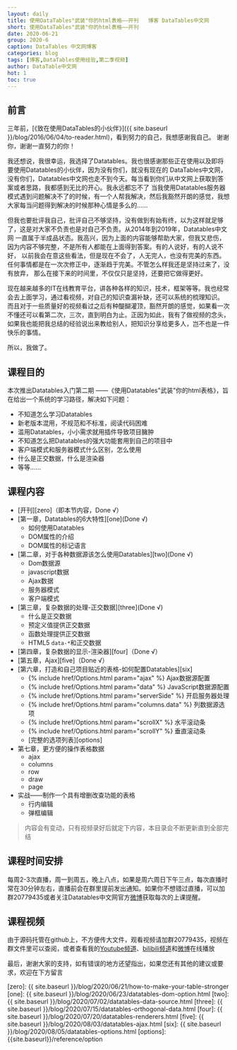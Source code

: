 ```yaml
---
layout: daily
title: 使用DataTables"武装"你的html表格——开刊   博客 DataTables中文网
short: 使用DataTables"武装"你的html表格——开刊 
date: 2020-06-21
group: 2020-6
caption: DataTables 中文网博客
categories: blog
tags: [博客,DataTables使用经验,第二季视频]
author: DataTable中文网
hot: 1
toc: true
---
```


## 前言

三年前，[《致在使用DataTables的小伙伴》]({{ site.baseurl }}/blog/2016/06/04/to-reader.html)，看到努力的自己，我想感谢我自己。
谢谢你，谢谢一直努力的你！
<!--more-->
我还想说，我很幸运，我选择了Datatables。我也很感谢那些正在使用以及即将要使用Datatables的小伙伴，因为没有你们，就没有现在的
DataTables中文网，没有你们，Datatables中文网也走不到今天。每当看到你们从中文网上获取到答案或者思路，我都感到无比的开心。我永远都忘不了
当我使用Datatables服务器模式遇到问题解决不了的时候，有一个人帮我解决，然后我豁然开朗的感觉，我想大家每当问题得到解决的时候那种心情是多么的……


但我也要批评我自己，批评自己不够坚持，没有做到有始有终，以为这样就足够了，这是对大家不负责也是对自己不负责。从2014年到2019年，Datatables中文网
一直属于半成品状态。我高兴，因为上面的内容能够帮助大家，但我又悲伤，因为内容不够完整，不是所有人都能在上面得到答案。有的人说好，有的人说不好，
以前我会在意这些看法，但是现在不会了，人无完人，也没有完美的东西。任何事情都是在一次次修正中，逐渐趋于完美。不管怎么样我还是坚持过来了，没有放弃，
那么在接下来的时间里，不仅仅只是坚持，还要把它做得更好。

现在越来越多的IT在线教育平台，讲各种各样的知识，技术，框架等等。我也经常会去上面学习，通过看视频，对自己的知识查漏补缺，还可以系统的梳理知识。
而且对于一些质量好的视频看过之后有种醍醐灌顶，豁然开朗的感觉，如果看一次不懂还可以看第二次，三次，直到明白为止。正因为如此，我有了做视频的念头，
如果我也能把我总结的经验说出来教给别人，把知识分享给更多人，岂不也是一件快乐的事情。

所以，我做了。

## 课程目的

本次推出Datatables入门第二期 ——《使用Datatables"武装"你的html表格》，旨在给出一个系统的学习路径，解决如下问题：

- 不知道怎么学习Datatables
- 新老版本混用，不规范和不标准，阅读代码困难
- 滥用Datatables，小小需求就用插件导致项目臃肿
- 不知道怎么把Datatables的强大功能套用到自己的项目中
- 客户端模式和服务器模式什么区别，怎么使用
- 什么是正交数据，什么是渲染器
- 等等……

## 课程内容

- [开刊][zero]（即本节内容，Done √）
- [第一章，Datatables的6大特性][one](Done √)
    - 如何使用Datatables
    - DOM属性的介绍
    - DOM属性的标记语言
- [第二章，对于各种数据源该怎么使用Datatables][two](Done √)
    - Dom数据源
    - javascript数据
    - Ajax数据
    - 服务器模式
    - 客户端模式
- [第三章，复杂数据的处理-正交数据][three](Done √)
    - 什么是正交数据
    - 预定义值提供正交数据
    - 函数处理提供正交数据
    - HTML5 `data-*`和正交数据
- [第四章，复杂数据的显示-渲染器][four]（Done √）
- [第五章，Ajax][five]（Done √）
- [第六章，打造和自己项目贴近的表格-如何配置Datatables][six]
    - {% include href/Options.html param="ajax" %} Ajax数据源配置
    - {% include href/Options.html param="data" %} JavaScript数据源配置
    - {% include href/Options.html param="serverSide" %} 开启服务器处理
    - {% include href/Options.html param="columns.data" %}  列数据源选项
    - {% include href/Options.html param="scrollX" %}  水平滚动条
    - {% include href/Options.html param="scrollY" %}  垂直滚动条
    - [完整的选项列表][options]
- 第七章，更方便的操作表格数据  
    - ajax
    - columns
    - row
    - draw
    - page  
- 实战——制作一个具有增删改查功能的表格
    - 行内编辑
    - 弹框编辑
    
> 内容会有变动，只有视频录好后就定下内容，本目录会不断更新直到全部完结

## 课程时间安排

每周2-3次直播，周一到周五，晚上八点，如果是周六周日下午三点，每次直播时常在30分钟左右，直播前会在群里提前发出通知。如果你不想错过直播，可以加群20779435或者关注Datatables中文网官方[微博][weibo]获取每次的上课提醒。

## 课程视频

由于源码托管在github上，不方便传大文件，观看视频请加群20779435，视频在群文件里可以查阅，或者查看我的[Youtube频道][youtube]、[bilibili频道][bilibili]和[微博][weibo]在线播放

最后，谢谢大家的支持，如有错误的地方还望指出，如果您还有其他的建议或要求，欢迎在下方留言


[youtube]: https://www.youtube.com/playlist?list=PLfl1Raz12t6s43Fb--qDoIsBPKHEme7FO
[bilibili]: https://space.bilibili.com/618644465/channel/detail?cid=133983
[weibo]: https://weibo.com/2957561617/profile?topnav=1&wvr=6&is_all=1

[zero]: {{ site.baseurl }}/blog/2020/06/21/how-to-make-your-table-stronger
[one]: {{ site.baseurl }}/blog/2020/06/23/datatables-dom-option.html
[two]: {{ site.baseurl }}/blog/2020/07/02/datatables-data-source.html
[three]: {{ site.baseurl }}/blog/2020/07/15/datatables-orthogonal-data.html
[four]: {{ site.baseurl }}/blog/2020/07/20/datatables-renderers.html
[five]: {{ site.baseurl }}/blog/2020/08/03/datatables-ajax.html
[six]: {{ site.baseurl }}/blog/2020/08/05/datatables-options.html
[options]: {{site.baseurl}}/reference/option